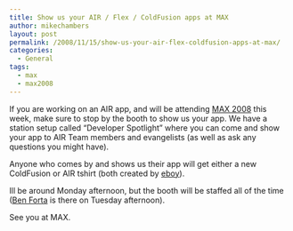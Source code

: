 ```yaml
---
title: Show us your AIR / Flex / ColdFusion apps at MAX
author: mikechambers
layout: post
permalink: /2008/11/15/show-us-your-air-flex-coldfusion-apps-at-max/
categories:
  - General
tags:
  - max
  - max2008
---
```



If you are working on an AIR app, and will be attending [MAX 2008][1] this week, make sure to stop by the booth to show us your app. We have a station setup called &#8220;Developer Spotlight&#8221; where you can come and show your app to AIR Team members and evangelists (as well as ask any questions you might have).

Anyone who comes by and shows us their app will get either a new ColdFusion or AIR tshirt (both created by [eboy][2]).

Ill be around Monday afternoon, but the booth will be staffed all of the time ([Ben Forta][3] is there on Tuesday afternoon).

See you at MAX.

 [1]: http://max.adobe.com/
 [2]: http://www.eboy.com
 [3]: http://www.forta.com/